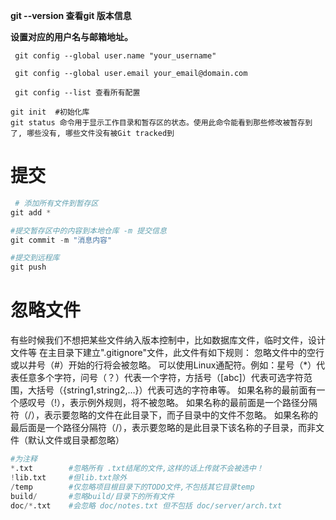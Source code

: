**git --version 查看git 版本信息**

**设置对应的用户名与邮箱地址。**
```
 git config --global user.name "your_username"

 git config --global user.email your_email@domain.com

 git config --list 查看所有配置
 ```
 
```
git init  #初始化库
git status 命令用于显示工作目录和暂存区的状态。使用此命令能看到那些修改被暂存到 了, 哪些没有, 哪些文件没有被Git tracked到
```

# 提交
```python
 # 添加所有文件到暂存区
git add *  

#提交暂存区中的内容到本地仓库 -m 提交信息             
git commit -m "消息内容"    

#提交到远程库
git push 
```

# 忽略文件
有些时候我们不想把某些文件纳入版本控制中，比如数据库文件，临时文件，设计文件等
在主目录下建立".gitignore"文件，此文件有如下规则：
忽略文件中的空行或以井号（#）开始的行将会被忽略。
可以使用Linux通配符。例如：星号（\*）代表任意多个字符，问号（？）代表一个字符，方括号（[abc]）代表可选字符范围，大括号（{string1,string2,…}）代表可选的字符串等。
如果名称的最前面有一个感叹号（!），表示例外规则，将不被忽略。
如果名称的最前面是一个路径分隔符（/），表示要忽略的文件在此目录下，而子目录中的文件不忽略。
如果名称的最后面是一个路径分隔符（/），表示要忽略的是此目录下该名称的子目录，而非文件（默认文件或目录都忽略）

```python
#为注释
*.txt        #忽略所有 .txt结尾的文件,这样的话上传就不会被选中！
!lib.txt     #但lib.txt除外
/temp        #仅忽略项目根目录下的TODO文件,不包括其它目录temp
build/       #忽略build/目录下的所有文件
doc/*.txt    #会忽略 doc/notes.txt 但不包括 doc/server/arch.txt
```
